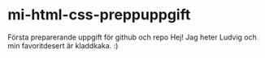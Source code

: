 # mi-html-css-preppuppgift
Första preparerande uppgift för github och repo
Hej! 
Jag heter Ludvig och min favoritdesert är kladdkaka. :)